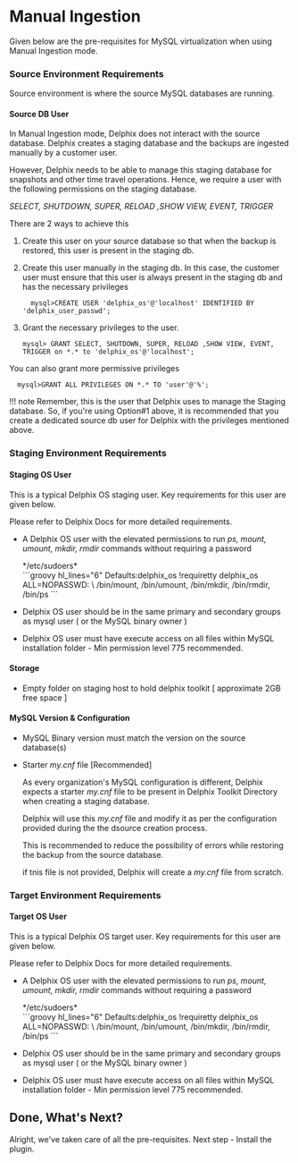# Manual Ingestion

Given below are the pre-requisites for MySQL virtualization when using Manual Ingestion mode.

### Source Environment Requirements

Source environment is where the source MySQL databases are running.

#### Source DB User
In Manual Ingestion mode, Delphix does not interact with the source database. 
Delphix creates a staging database and the backups are ingested manually by a customer user. 
  
However, Delphix needs to be able to manage this staging database for snapshots and other time travel operations. 
Hence, we require a user with the following permissions on the staging database.
  
  *SELECT, SHUTDOWN, SUPER, RELOAD ,SHOW VIEW, EVENT, TRIGGER*

There are 2 ways to achieve this

1. Create this user on your source database so that when the backup is restored, this user is present in the staging db.
2. Create this user manually in the staging db. 
   In this case, the customer user must ensure that this user is always present in the staging db 
   and has the necessary privileges

      ```jql       
        mysql>CREATE USER 'delphix_os'@'localhost' IDENTIFIED BY 'delphix_user_passwd';
      ```
3. Grant the necessary privileges to the user.    
   
    ```jql
    mysql> GRANT SELECT, SHUTDOWN, SUPER, RELOAD ,SHOW VIEW, EVENT, TRIGGER on *.* to 'delphix_os'@'localhost';
    ```
    
  You can also grant more permissive privileges

  ```jql
    mysql>GRANT ALL PRIVILEGES ON *.* TO 'user'@'%';
  ```

!!! note
        Remember, this is the user that Delphix uses to manage the Staging database. 
        So, if you're using Option#1 above, it is recommended that you create a dedicated source db user for Delphix with the privileges 
        mentioned above.

### Staging Environment Requirements

#### Staging OS User

This is a typical Delphix OS staging user.
Key requirements for this user are given below.

Please refer to Delphix Docs for more detailed requirements.

- A Delphix OS user with the elevated permissions to run *ps, mount, umount, mkdir, rmdir*
  commands without requiring a password

    <div class="code_box_outer">
        <div class="code_box_title">
              <span class="code_title">*/etc/sudoers*</span>
        </div>
        <div>
            ```groovy hl_lines="6"
                Defaults:delphix_os !requiretty
                delphix_os ALL=NOPASSWD: \ 
                /bin/mount, /bin/umount, /bin/mkdir, /bin/rmdir, /bin/ps
            ```
        </div>
    </div>

- Delphix OS user should be in the same primary and secondary groups as mysql user ( or the MySQL binary owner )
- Delphix OS user must have execute access on all files within MySQL installation folder - Min permission level 775 recommended.

#### Storage
- Empty folder on staging host to hold delphix toolkit [ approximate 2GB free space ]

#### MySQL Version & Configuration
- MySQL Binary version must match the version on the source database(s)

- Starter *my.cnf* file <span class="code_title">[Recommended] </span>

    As every  organization's MySQL configuration is different,
    Delphix expects a starter *my.cnf* file to be present in Delphix Toolkit Directory when creating a staging database.
  
    Delphix will use this *my.cnf* file and modify it as per the configuration provided during the the dsource creation process.

    This is recommended to reduce the possibility of errors while restoring the backup from the source database.

    if tnis file is not provided, Delphix will create a *my.cnf* file from scratch. 

### Target Environment Requirements

#### Target OS User

This is a typical Delphix OS target user.
Key requirements for this user are given below.

Please refer to Delphix Docs for more detailed requirements.

- A Delphix OS user with the elevated permissions to run *ps, mount, umount, mkdir, rmdir*
  commands without requiring a password

    <div class="code_box_outer">
        <div class="code_box_title">
              <span class="code_title">*/etc/sudoers*</span>
        </div>
        <div>
            ```groovy hl_lines="6"
                Defaults:delphix_os !requiretty
                delphix_os ALL=NOPASSWD: \ 
                /bin/mount, /bin/umount, /bin/mkdir, /bin/rmdir, /bin/ps
            ```
        </div>
    </div>

- Delphix OS user should be in the same primary and secondary groups as mysql user ( or the MySQL binary owner )
- Delphix OS user must have execute access on all files within MySQL installation folder - Min permission level 775 recommended.


Done, What's Next?
----------------
Alright, we've taken care of all the pre-requisites. Next step - Install the plugin.   

